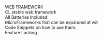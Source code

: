 WEB FRAMEWORK
<BR>CL stable web framework
<BR>All Batteries Included
<BR>MicroFrameworks that can be expanded at will
<BR>Code Snippets on how to use them.
<BR>Feature Lacking
